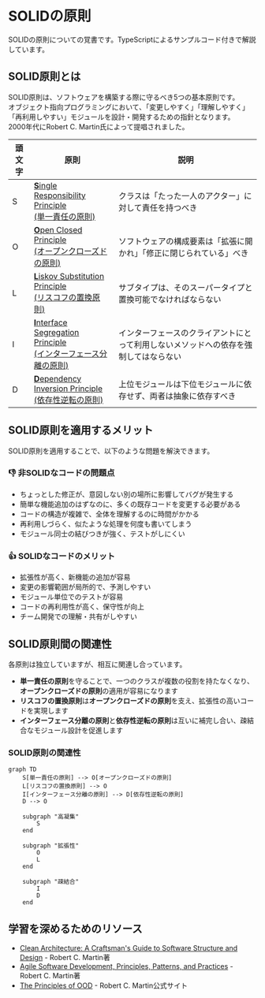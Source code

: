 # SOLIDの原則

SOLIDの原則についての覚書です。TypeScriptによるサンプルコード付きで解説しています。

## SOLID原則とは

SOLID原則は、ソフトウェアを構築する際に守るべき5つの基本原則です。  
オブジェクト指向プログラミングにおいて、「変更しやすく」「理解しやすく」「再利用しやすい」モジュールを設計・開発するための指針となります。  
2000年代にRobert C. Martin氏によって提唱されました。

|頭文字|原則|説明|
|---|---|---|
|S|[**S**ingle Responsibility Principle <br>(単一責任の原則)](single-responsibility-principle.md)|クラスは「たった一人のアクター」に対して責任を持つべき|
|O|[**O**pen Closed Principle<br> (オープンクローズドの原則)](open-closed-principle.md)|ソフトウェアの構成要素は「拡張に開かれ」「修正に閉じられている」べき|
|L|[**L**iskov Substitution Principle<br> (リスコフの置換原則)](liskov-substitution-principle.md)|サブタイプは、そのスーパータイプと置換可能でなければならない|
|I|[**I**nterface Segregation Principle<br> (インターフェース分離の原則)](interface-segregation-principle.md)|インターフェースのクライアントにとって利用しないメソッドへの依存を強制してはならない|
|D|[**D**ependency Inversion Principle<br> (依存性逆転の原則)](dependency-inversion-principle.md)|上位モジュールは下位モジュールに依存せず、両者は抽象に依存すべき|

## SOLID原則を適用するメリット

SOLID原則を適用することで、以下のような問題を解決できます。

### 👎 非SOLIDなコードの問題点
- ちょっとした修正が、意図しない別の場所に影響してバグが発生する
- 簡単な機能追加のはずなのに、多くの既存コードを変更する必要がある
- コードの構造が複雑で、全体を理解するのに時間がかかる
- 再利用しづらく、似たような処理を何度も書いてしまう
- モジュール同士の結びつきが強く、テストがしにくい

### 👍 SOLIDなコードのメリット
- 拡張性が高く、新機能の追加が容易
- 変更の影響範囲が局所的で、予測しやすい
- モジュール単位でのテストが容易
- コードの再利用性が高く、保守性が向上
- チーム開発での理解・共有がしやすい

## SOLID原則間の関連性

各原則は独立していますが、相互に関連し合っています。

- **単一責任の原則**を守ることで、一つのクラスが複数の役割を持たなくなり、**オープンクローズドの原則**の適用が容易になります
- **リスコフの置換原則**は**オープンクローズドの原則**を支え、拡張性の高いコードを実現します
- **インターフェース分離の原則**と**依存性逆転の原則**は互いに補完し合い、疎結合なモジュール設計を促進します

### SOLID原則の関連性

```mermaid
graph TD
    S[単一責任の原則] --> O[オープンクローズドの原則]
    L[リスコフの置換原則] --> O
    I[インターフェース分離の原則] --> D[依存性逆転の原則]
    D --> O
    
    subgraph "高凝集"
        S
    end
    
    subgraph "拡張性"
        O
        L
    end
    
    subgraph "疎結合"
        I
        D
    end
```

## 学習を深めるためのリソース

- [Clean Architecture: A Craftsman's Guide to Software Structure and Design](https://www.amazon.co.jp/dp/0134494164) - Robert C. Martin著
- [Agile Software Development, Principles, Patterns, and Practices](https://www.amazon.co.jp/dp/0135974445) - Robert C. Martin著
- [The Principles of OOD](http://butunclebob.com/ArticleS.UncleBob.PrinciplesOfOod) - Robert C. Martin公式サイト